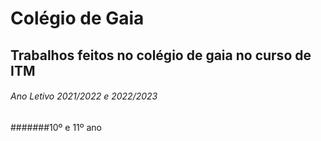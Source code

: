 # Colégio de Gaia
## Trabalhos feitos no colégio de gaia no curso de ITM
###### Ano Letivo 2021/2022 e 2022/2023
#######10º e 11º ano
